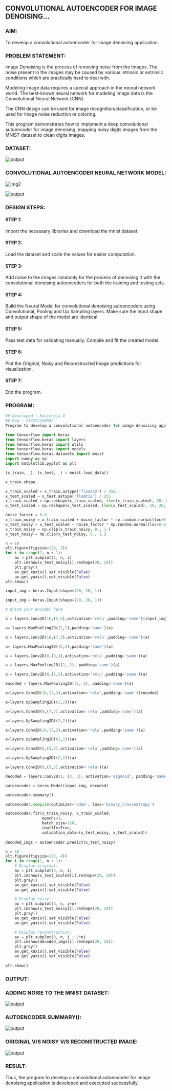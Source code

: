 ## CONVOLUTIONAL AUTOENCODER FOR IMAGE DENOISING...

### AIM:

To develop a convolutional autoencoder for image denoising application.

### PROBLEM STATEMENT:

Image Denoising is the process of removing noise from the Images. The noise present in the images may be caused by various intrinsic or extrinsic conditions which are practically hard to deal with. 

Modeling image data requires a special approach in the neural network world. The best-known neural network for modeling image data is the Convolutional Neural Network (CNN).

The CNN design can be used for image recognition/classification, or be used for image noise reduction or coloring. 

This program demonstrates how to implement a deep convolutional autoencoder for image denoising, mapping noisy digits images from the MNIST dataset to clean digits images.

### DATASET:

![output](./images/dataset.png)

### CONVOLUTIONAL AUTOENCODER NEURAL NETWORK MODEL:

![img2](https://user-images.githubusercontent.com/93427534/202607417-080ebc32-7682-4ca9-a675-86ab54b3aca6.png)

![output](./images/model.png)

### DESIGN STEPS:

#### STEP 1:

Import the necessary libraries and download the mnist dataset.

#### STEP 2:

Load the dataset and scale the values for easier computation.

#### STEP 3:

Add noise to the images randomly for the process of denoising it with the convolutional denoising autoencoders for both the training and testing sets.

#### STEP 4:

Build the Neural Model for convolutional denoising autoencoders using Convolutional, Pooling and Up Sampling layers. Make sure the input shape and output shape of the model are identical.

#### STEP 5:

Pass test data for validating manually. Compile and fit the created model.

#### STEP 6:

Plot the Original, Noisy and Reconstructed Image predictions for visualization.

#### STEP 7:

End the program.

### PROGRAM:

```python
## Developed : Kavinraja D
## Reg : 212222240047
Program to develop a convolutional autoencoder for image denoising application.

from tensorflow import keras
from tensorflow.keras import layers
from tensorflow.keras import utils
from tensorflow.keras import models
from tensorflow.keras.datasets import mnist
import numpy as np
import matplotlib.pyplot as plt

(x_train, _), (x_test, _) = mnist.load_data()

x_train.shape

x_train_scaled = x_train.astype('float32') / 255.
x_test_scaled = x_test.astype('float32') / 255.
x_train_scaled = np.reshape(x_train_scaled, (len(x_train_scaled), 28, 28, 1))
x_test_scaled = np.reshape(x_test_scaled, (len(x_test_scaled), 28, 28, 1))

noise_factor = 0.8
x_train_noisy = x_train_scaled + noise_factor * np.random.normal(loc=0.0, scale=1.0, size=x_train_scaled.shape) 
x_test_noisy = x_test_scaled + noise_factor * np.random.normal(loc=0.0, scale=1.0, size=x_test_scaled.shape) 
x_train_noisy = np.clip(x_train_noisy, 0., 1.)
x_test_noisy = np.clip(x_test_noisy, 0., 1.)

n = 10
plt.figure(figsize=(20, 2))
for i in range(1, n + 1):
    ax = plt.subplot(1, n, i)
    plt.imshow(x_test_noisy[i].reshape(28, 28))
    plt.gray()
    ax.get_xaxis().set_visible(False)
    ax.get_yaxis().set_visible(False)
plt.show()

input_img = keras.Input(shape=(28, 28, 1))

input_img = keras.Input(shape=(28, 28, 1))

# Write your encoder here

a = layers.Conv2D(16,(5,5),activation='relu',padding='same')(input_img)

a= layers.MaxPooling2D((2,2),padding='same')(a)

a = layers.Conv2D(16,(7,7),activation='relu',padding='same')(a)

a= layers.MaxPooling2D((2,2),padding='same')(a)

a = layers.Conv2D(8,(3,3),activation='relu',padding='same')(a)

a = layers.MaxPooling2D((2, 2), padding='same')(a)

a = layers.Conv2D(8,(5,5),activation='relu',padding='same')(a)

encoded = layers.MaxPooling2D((2, 2), padding='same')(a)

a=layers.Conv2D(16,(3,3),activation='relu',padding='same')(encoded)

a=layers.UpSampling2D((2,2))(a)

a=layers.Conv2D(8,(7,7),activation='relu',padding='same')(a)

a=layers.UpSampling2D((2,2))(a)

a=layers.Conv2D(16,(3,3),activation='relu',padding='same')(a)

a=layers.UpSampling2D((2,2))(a)

a=layers.Conv2D(8,(5,5),activation='relu',padding='same')(a)

a=layers.UpSampling2D((2,2))(a)

a=layers.Conv2D(8,(5,5),activation='relu')(a)

decoded = layers.Conv2D(1, (3, 3), activation='sigmoid', padding='same')(a)

autoencoder = keras.Model(input_img, decoded)

autoencoder.summary()

autoencoder.compile(optimizer='adam', loss='binary_crossentropy')

autoencoder.fit(x_train_noisy, x_train_scaled,
                epochs=3,
                batch_size=128,
                shuffle=True,
                validation_data=(x_test_noisy, x_test_scaled))
                
decoded_imgs = autoencoder.predict(x_test_noisy)

n = 10
plt.figure(figsize=(20, 4))
for i in range(1, n + 1):
    # Display original:
    ax = plt.subplot(3, n, i)
    plt.imshow(x_test_scaled[i].reshape(28, 28))
    plt.gray()
    ax.get_xaxis().set_visible(False)
    ax.get_yaxis().set_visible(False)

    # Display noisy:
    ax = plt.subplot(3, n, i+n)
    plt.imshow(x_test_noisy[i].reshape(28, 28))
    plt.gray()
    ax.get_xaxis().set_visible(False)
    ax.get_yaxis().set_visible(False)    

    # Display reconstruction:
    ax = plt.subplot(3, n, i + 2*n)
    plt.imshow(decoded_imgs[i].reshape(28, 28))
    plt.gray()
    ax.get_xaxis().set_visible(False)
    ax.get_yaxis().set_visible(False)
    
plt.show()

```

### OUTPUT:

### ADDING NOISE TO THE MNIST DATASET:
![output](./images/noise_output.png)


### AUTOENCODER.SUMMARY():

![output](./images/summary.png)

### ORIGINAL V/S NOISY V/S RECONSTRUCTED IMAGE:

![output](./images/output.png)



### RESULT:

Thus, the program to develop a convolutional autoencoder for image denoising application is developed and executted successfully.

